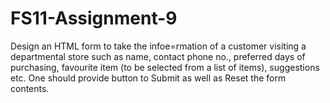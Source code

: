 # FS11-Assignment-9
Design an HTML form to take the infoe=rmation of a customer visiting a departmental store such as name, contact phone no., preferred days of purchasing, favourite item (to be selected from a list of items), suggestions etc. One should provide button to Submit as well as Reset the form contents.
